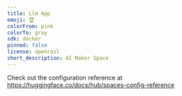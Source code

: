 ```yaml
---
title: Llm App
emoji: 🏆
colorFrom: pink
colorTo: gray
sdk: docker
pinned: false
license: openrail
short_description: AI Maker Space
---
```


Check out the configuration reference at https://huggingface.co/docs/hub/spaces-config-reference
